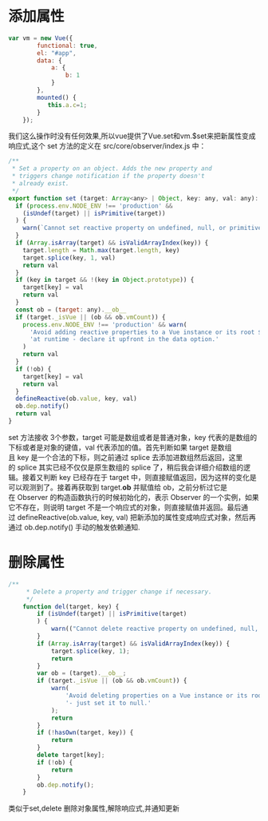 # 添加属性
```javascript
var vm = new Vue({
        functional: true,
        el: "#app",
        data: {
            a: {
                b: 1
            }
        },
        mounted() {
           this.a.c=1;
        }
    });
```
我们这么操作时没有任何效果,所以vue提供了Vue.set和vm.$set来把新属性变成响应式,这个 set 方法的定义在 src/core/observer/index.js 中：
```javascript
/**
 * Set a property on an object. Adds the new property and
 * triggers change notification if the property doesn't
 * already exist.
 */
export function set (target: Array<any> | Object, key: any, val: any): any {
  if (process.env.NODE_ENV !== 'production' &&
    (isUndef(target) || isPrimitive(target))
  ) {
    warn(`Cannot set reactive property on undefined, null, or primitive value: ${(target: any)}`)
  }
  if (Array.isArray(target) && isValidArrayIndex(key)) {
    target.length = Math.max(target.length, key)
    target.splice(key, 1, val)
    return val
  }
  if (key in target && !(key in Object.prototype)) {
    target[key] = val
    return val
  }
  const ob = (target: any).__ob__
  if (target._isVue || (ob && ob.vmCount)) {
    process.env.NODE_ENV !== 'production' && warn(
      'Avoid adding reactive properties to a Vue instance or its root $data ' +
      'at runtime - declare it upfront in the data option.'
    )
    return val
  }
  if (!ob) {
    target[key] = val
    return val
  }
  defineReactive(ob.value, key, val)
  ob.dep.notify()
  return val
}
```
set 方法接收 3个参数，target 可能是数组或者是普通对象，key 代表的是数组的下标或者是对象的键值，val 代表添加的值。首先判断如果 target 是数组且 key 是一个合法的下标，则之前通过 splice 去添加进数组然后返回，这里的 splice 其实已经不仅仅是原生数组的 splice 了，稍后我会详细介绍数组的逻辑。接着又判断 key 已经存在于 target 中，则直接赋值返回，因为这样的变化是可以观测到了。接着再获取到 target.__ob__ 并赋值给 ob，之前分析过它是在 Observer 的构造函数执行的时候初始化的，表示 Observer 的一个实例，如果它不存在，则说明 target 不是一个响应式的对象，则直接赋值并返回。最后通过 defineReactive(ob.value, key, val) 把新添加的属性变成响应式对象，然后再通过 ob.dep.notify() 手动的触发依赖通知.
# 删除属性
```javascript
/**
     * Delete a property and trigger change if necessary.
     */
    function del(target, key) {
        if (isUndef(target) || isPrimitive(target)
        ) {
            warn(("Cannot delete reactive property on undefined, null, or primitive value: " + ((target))));
        }
        if (Array.isArray(target) && isValidArrayIndex(key)) {
            target.splice(key, 1);
            return
        }
        var ob = (target).__ob__;
        if (target._isVue || (ob && ob.vmCount)) {
            warn(
                'Avoid deleting properties on a Vue instance or its root $data ' +
                '- just set it to null.'
            );
            return
        }
        if (!hasOwn(target, key)) {
            return
        }
        delete target[key];
        if (!ob) {
            return
        }
        ob.dep.notify();
    }
```
类似于set,delete 删除对象属性,解除响应式,并通知更新
